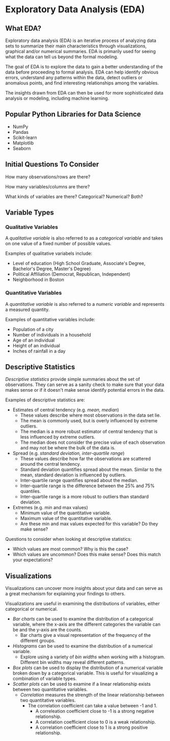 # Exploratory Data Analysis (EDA)

## What EDA?

Exploratory data analysis (EDA) is an iterative process of analyzing data sets to summarize their main characteristics through visualizations, graphical and/or numerical summaries. EDA is primarily used for seeing what the data can tell us beyond the formal modeling. 

The goal of EDA is to explore the data to gain a better understanding of the data before proceeding to formal analysis. EDA can help identify obvious errors, understand any patterns within the data, detect outliers or anomalous points, and find interesting relationships among the variables.
 
The insights drawn from EDA can then be used for more sophisticated data analysis or modeling, including machine learning. 

## Popular Python Libraries for Data Science 

- NumPy
- Pandas 
- Scikit-learn 
- Matplotlib 
- Seaborn 

## Initial Questions To Consider 

How many observations/rows are there?

How many variables/columns are there?

What kinds of variables are there? Categorical? Numerical? Both?

## Variable Types

### Qualitative Variables

A *qualitative variable* is also referred to as a *categorical variable* and takes on one value of a fixed number of possible values. 

Examples of qualitative variabels include:
- Level of education (High School Graduate, Associate's Degree, Bachelor's Degree, Master's Degree)
- Political Affiliation (Democrat, Republican, Independent)
- Neighborhood in Boston


### Quantitative Variables  

A *quantitative variable* is also referred to a *numeric variable* and represents a measured quantity. 

Examples of quantitative variables include: 
- Population of a city 
- Number of individuals in a household 
- Age of an individual
- Height of an individual 
- Inches of rainfall in a day

## Descriptive Statistics 

*Descriptive statistics* provide simple summaries about the set of observations. They can serve as a sanity check to make sure that your data makes sense or if it doesn't make sense identify potential errors in the data. 

Examples of descriptive statistics are:
- Estimates of central tendency (e.g. *mean, median*)
  - These values describe where most observations in the data set lie. 
  - The mean is commonly used, but is overly influenced by extreme outliers. 
  - The median is a more robust estimator of central tendency that is less influenced by extreme outliers.
  - The median does not consider the precise value of each observation and may not be where the bulk of the data is.  
- Spread (e.g. *standard deviation, inter-quartile range*)
  - These values describe how far the observations are scattered around the central tendency. 
  - Standard deviation quantifies spread about the mean. Similar to the mean, standard deviation is influenced by outliers. 
  - Inter-quartile range quantifies spread about the median.
  - Inter-quartile range is the difference between the 25% and 75% quantiles. 
  - Inter-quartile range is a more robust to outliers than standard deviation.  
- Extremes (e.g. min and max values)
  - Minimum value of the quantitative variable. 
  - Maximum value of the quantitative variable. 
  - Are these min and max values expected for this variable? Do they make sense?

Questions to consider when looking at descriptive statistics:
-  Which values are most common? Why is this the case?
-  Which values are uncommon? Does this make sense? Does this match your expectations?
    
## Visualizations 

Visualizations can uncover more insights about your data and can serve as a great mechanism for explaining your findings to others. 

Visualizations are useful in examining the distributions of variables, either categorical or numerical. 

- *Bar charts* can be used to examine the distribution of a categorical variable, where the x-axis are the different categories the variable can be and the y-axis are the counts.
  - Bar charts give a visual representation of the frequency of the different groups. 
- *Histograms* can be used to examine the distribution of a numerical variable.
  - Explore using a variety of *bin widths* when working with a histogram. Different bin widths may reveal different patterns. 
- *Box plots* can be used to display the distribution of a numerical variable broken down by a categorical variable. This is useful for visualizing a combination of variable types.   
- *Scatter plots* can be used to examine if a linear relationship exists between two quantitative variables. 
  - *Correlation* measures the strength of the linear relationship between two quantitative variables.
    - The correlation coefficient can take a value between -1 and 1. 
      - A correleation coefficient close to -1 is a strong negative relationship. 
      - A correlation coefficient close to 0 is a weak relationship. 
      - A correlation coefficient close to 1 is a strong positive relationship.  